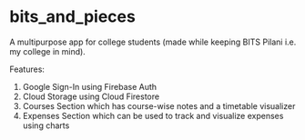 # bits_and_pieces

A multipurpose app for college students (made while keeping BITS Pilani i.e. my college in mind).

Features:

1. Google Sign-In using Firebase Auth
2. Cloud Storage using Cloud Firestore
3. Courses Section which has course-wise notes and a timetable visualizer
4. Expenses Section which can be used to track and visualize expenses using charts
